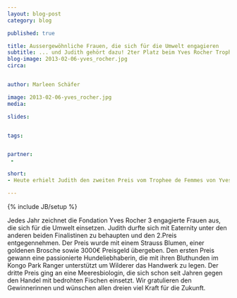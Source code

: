 ```yaml
---
layout: blog-post
category: blog

published: true

title: Aussergewöhnliche Frauen, die sich für die Umwelt engagieren
subtitle: ... und Judith gehört dazu! 2ter Platz beim Yves Rocher Trophee de Femmes 2013.
blog-image: 2013-02-06-yves_rocher.jpg
circa: 


author: Marleen Schäfer

image: 2013-02-06-yves_rocher.jpg
media: 

slides:


tags:


partner:
 - 

short: 
- Heute erhielt Judith den zweiten Preis vom Trophee de Femmes von Yves Rocher!

---
```



{% include JB/setup %}


Jedes Jahr zeichnet die Fondation Yves Rocher 3 engagierte Frauen aus, die sich für die Umwelt einsetzen. Judith durfte sich mit Eaternity unter den anderen beiden Finalistinen zu behaupten und den 2.Preis entgegennehmen. Der Preis wurde mit einem Strauss Blumen, einer goldenen Brosche sowie 3000€ Preisgeld übergeben. Den ersten Preis gewann eine passionierte Hundeliebhaberin, die mit ihren Bluthunden im Kongo Park Ranger unterstützt um Wilderer das Handwerk zu legen. Der dritte Preis ging an eine Meeresbiologin, die sich schon seit Jahren gegen den Handel mit bedrohten Fischen einsetzt. 
Wir gratulieren den Gewinnerinnen und wünschen allen dreien viel Kraft für die Zukunft.
